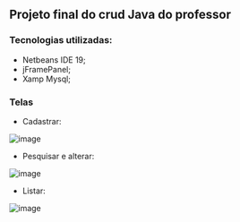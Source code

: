 ## Projeto final do crud Java do professor
### Tecnologias utilizadas:
 - Netbeans IDE 19;
 - jFramePanel;
 - Xamp Mysql;

### Telas
 - Cadastrar:

![image](https://github.com/raianecj/ltpoo-java/assets/39846447/b71f6257-3f94-4f35-afbb-fab17cdf9cd2)

 - Pesquisar e alterar:

![image](https://github.com/raianecj/ltpoo-java/assets/39846447/046ce83d-da30-48f1-84fc-3f009d9bb27e)

 - Listar:

![image](https://github.com/raianecj/ltpoo-java/assets/39846447/df374c82-5e83-409d-ba43-dcf7665245f8)

